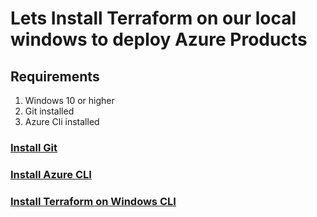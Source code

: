 # Lets Install Terraform on our local windows to deploy Azure Products

## Requirements

1. Windows 10 or higher
2. Git installed
3. Azure Cli installed

### [Install Git](./git-install.md)

### [Install Azure CLI](./azure-cli-install.md)

### [Install Terraform on Windows CLI](./terraform-install.md)
